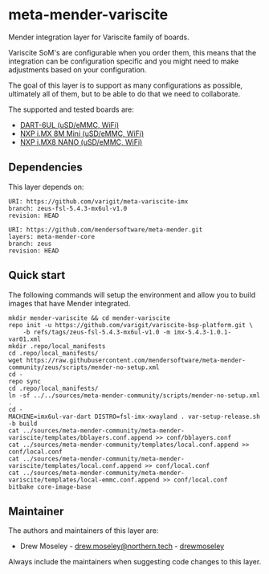 # meta-mender-variscite

Mender integration layer for Variscite family of boards.

Variscite SoM's are configurable when you order them, this means that the
integration can be configuration specific and you might need to make
adjustments based on your configuration.

The goal of this layer is to support as many configurations as possible,
ultimately all of them, but to be able to do that we need to collaborate.

The supported and tested boards are:

- [DART-6UL (uSD/eMMC, WiFi)](https://hub.mender.io/t/variscite-dart-6ul/483)
- [NXP i.MX 8M Mini (uSD/eMMC, WiFi)](https://hub.mender.io/t/variscite-var-som-mx8m-mini-nxp-i-mx-8m-mini/1918)
- [NXP i.MX8 NANO (uSD/eMMC, WiFi)](https://hub.mender.io/t/variscite-var-som-mx8m-nano-nxp-i-mx-8m-nano/1928)

## Dependencies

This layer depends on:

```
URI: https://github.com/varigit/meta-variscite-imx
branch: zeus-fsl-5.4.3-mx6ul-v1.0
revision: HEAD
```

```
URI: https://github.com/mendersoftware/meta-mender.git
layers: meta-mender-core
branch: zeus
revision: HEAD
```

## Quick start

The following commands will setup the environment and allow you to build images
that have Mender integrated.


```
mkdir mender-variscite && cd mender-variscite
repo init -u https://github.com/varigit/variscite-bsp-platform.git \
    -b refs/tags/zeus-fsl-5.4.3-mx6ul-v1.0 -m imx-5.4.3-1.0.1-var01.xml
mkdir .repo/local_manifests
cd .repo/local_manifests/
wget https://raw.githubusercontent.com/mendersoftware/meta-mender-community/zeus/scripts/mender-no-setup.xml
cd -
repo sync
cd .repo/local_manifests/
ln -sf ../../sources/meta-mender-community/scripts/mender-no-setup.xml .
cd -
MACHINE=imx6ul-var-dart DISTRO=fsl-imx-xwayland . var-setup-release.sh -b build
cat ../sources/meta-mender-community/meta-mender-variscite/templates/bblayers.conf.append >> conf/bblayers.conf
cat ../sources/meta-mender-community/templates/local.conf.append >> conf/local.conf
cat ../sources/meta-mender-community/meta-mender-variscite/templates/local.conf.append >> conf/local.conf
cat ../sources/meta-mender-community/meta-mender-variscite/templates/local-emmc.conf.append >> conf/local.conf
bitbake core-image-base
```


## Maintainer

The authors and maintainers of this layer are:

- Drew Moseley - <drew.moseley@northern.tech> - [drewmoseley](https://github.com/drewmoseley)

Always include the maintainers when suggesting code changes to this layer.
